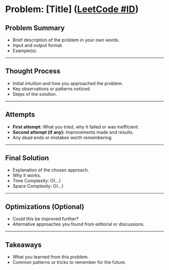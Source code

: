 # Problem: [Title] ([LeetCode #ID](https://leetcode.com/problems/...))

## Problem Summary
- Brief description of the problem in your own words.
- Input and output format.
- Example(s).

---

## Thought Process
- Initial intuition and how you approached the problem.
- Key observations or patterns noticed.
- Steps of the solution.

---

## Attempts
- **First attempt:** What you tried, why it failed or was inefficient.
- **Second attempt (if any):** Improvements made and results.
- Any dead ends or mistakes worth remembering.

---

## Final Solution
- Explanation of the chosen approach.
- Why it works.
- Time Complexity: O(...)
- Space Complexity: O(...)

---

## Optimizations (Optional)
- Could this be improved further? 
- Alternative approaches you found from editorial or discussions.

---

## Takeaways
- What you learned from this problem.
- Common patterns or tricks to remember for the future.
